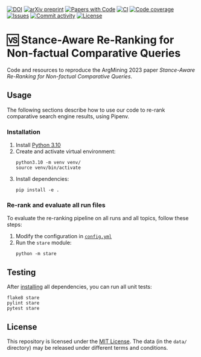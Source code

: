 [![DOI](https://img.shields.io/badge/DOI-TODO-blue?style=flat-square)](https://doi.org/TODO)
[![arXiv preprint](https://img.shields.io/badge/arXiv-TODO-blue?style=flat-square)](https://arxiv.org/abs/TODO)
[![Papers with Code](https://img.shields.io/badge/papers%20with%20code-TODO-blue?style=flat-square)](https://paperswithcode.com/paper/TODO)
[![CI](https://img.shields.io/github/actions/workflow/status/TODO/stare/ci.yml?branch=main&style=flat-square)](https://github.com/TODO/stare/actions/workflows/ci.yml)
[![Code coverage](https://img.shields.io/codecov/c/github/TODO/stare?style=flat-square)](https://codecov.io/github/TODO/stare/)
[![Issues](https://img.shields.io/github/issues/TODO/stare?style=flat-square)](https://github.com/TODO/stare/issues)
[![Commit activity](https://img.shields.io/github/commit-activity/m/TODO/stare?style=flat-square)](https://github.com/TODO/stare/commits)
[![License](https://img.shields.io/github/license/TODO/stare?style=flat-square)](LICENSE)

# 🆚 Stance-Aware Re-Ranking for Non-factual Comparative Queries

Code and resources to reproduce the ArgMining 2023 paper _Stance-Aware Re-Ranking for Non-factual Comparative Queries_.

## Usage

The following sections describe how to use our code to re-rank comparative search engine results, using Pipenv.

### Installation

1. Install [Python 3.10](https://python.org/downloads/)
2. Create and activate virtual environment:
    ```shell
    python3.10 -m venv venv/
    source venv/bin/activate
    ```
3. Install dependencies:
    ```shell
    pip install -e .
    ```

### Re-rank and evaluate all run files

To evaluate the re-ranking pipeline on all runs and all topics, follow these steps:
1. Modify the configuration in [`config.yml`](config.yml)
2. Run the `stare` module:
    ```shell script
    python -m stare
    ```

## Testing

After [installing](#installation) all dependencies, you can run all unit tests:

```shell script
flake8 stare
pylint stare
pytest stare
```

## License

This repository is licensed under the [MIT License](LICENSE).
The data (in the `data/` directory) may be released under different terms and conditions.

